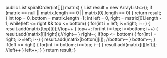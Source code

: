 public List<Integer> spiralOrder(int[][] matrix) {
List<Integer> result = new ArrayList<>();
if (matrix == null || matrix.length == 0 || matrix[0].length == 0) {
return result;
}
int top = 0, bottom = matrix.length -1;
int left = 0, right = matrix[0].length - 1;
while(left <= right && top <= bottom) {
for(int i = left; i<=right; i++) {
result.add(matrix[top][i]);//top++
}
top++;
for(int i = top; i<=bottom; i++) {
result.add(matrix[i][right]);//right--
}
right--;
if(top <= bottom) {
for(int i = right; i>=left; i--) {
result.add(matrix[bottom][i]); //bottom--
}
bottom--;
}
if(left <= right) {
for(int i = bottom; i>=top; i--) {
result.add(matrix[i][left]); //left++
}
left++;
}
}
return result;
}